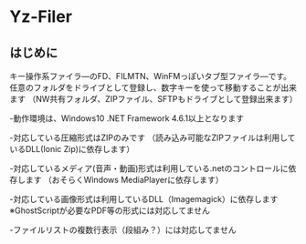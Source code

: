 # Yz-Filer
## はじめに
キー操作系ファイラ―のFD、FILMTN、WinFMっぽいタブ型ファイラ―です。
任意のフォルダをドライブとして登録し、数字キーを使って移動することが出来ます
（NW共有フォルダ、ZIPファイル、SFTPもドライブとして登録出来ます）

-動作環境は、Windows10 .NET Framework 4.6.1以上となります

-対応している圧縮形式はZIPのみです
  （読み込み可能なZIPファイルは利用しているDLL(Ionic Zip)に依存します）

-対応しているメディア(音声・動画)形式は利用している.netのコントロールに依存します
  （おそらくWindows MediaPlayerに依存します）

-対応している画像形式は利用しているDLL（Imagemagick）に依存します
  ※GhostScriptが必要なPDF等の形式には対応してません

-ファイルリストの複数行表示（段組み？）には対応してません
